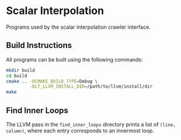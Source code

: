 # Scalar Interpolation

Programs used by the scalar interpolation crawler interface.

## Build Instructions

All programs can be built using the following commands:

``` bash
mkdir build
cd build
cmake .. -DCMAKE_BUILD_TYPE=Debug \
         -DLT_LLVM_INSTALL_DIR=/path/to/llvm/install/dir
make
```

## Find Inner Loops

The LLVM pass in the `find_inner_loops` directory prints a list of `(line,
column)`, where each entry corresponds to an innermost loop.

